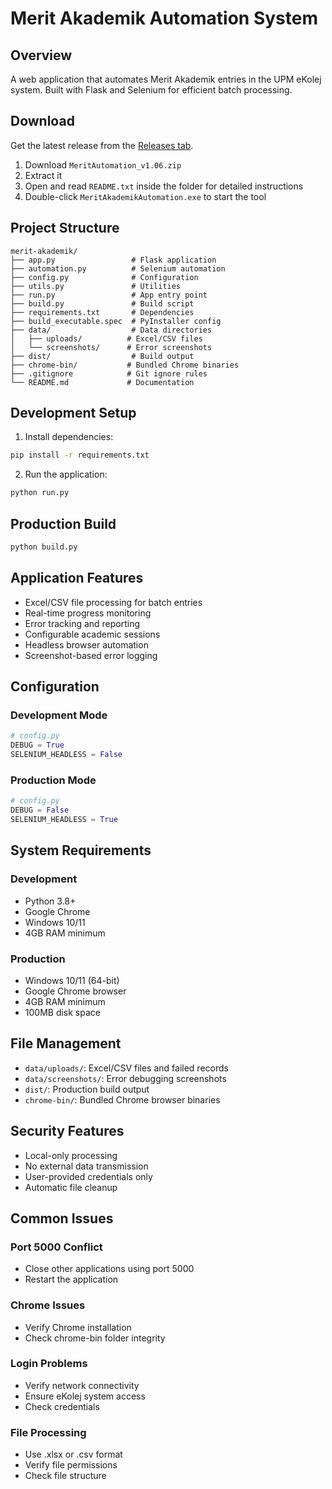 # Merit Akademik Automation System

## Overview

A web application that automates Merit Akademik entries in the UPM eKolej system. Built with Flask and Selenium for efficient batch processing.

## Download

Get the latest release from the [Releases tab](https://github.com/yourusername/merit-automation/releases).

1. Download `MeritAutomation_v1.06.zip`
2. Extract it
3. Open and read `README.txt` inside the folder for detailed instructions
4. Double-click `MeritAkademikAutomation.exe` to start the tool

## Project Structure

```
merit-akademik/
├── app.py                 # Flask application
├── automation.py          # Selenium automation  
├── config.py              # Configuration
├── utils.py               # Utilities
├── run.py                 # App entry point
├── build.py               # Build script
├── requirements.txt       # Dependencies
├── build_executable.spec  # PyInstaller config
├── data/                  # Data directories
│   ├── uploads/          # Excel/CSV files
│   └── screenshots/      # Error screenshots
├── dist/                  # Build output
├── chrome-bin/           # Bundled Chrome binaries
├── .gitignore            # Git ignore rules
└── README.md             # Documentation
```

## Development Setup

1. Install dependencies:
```bash
pip install -r requirements.txt
```

2. Run the application:
```bash
python run.py
```

## Production Build

```bash
python build.py
```

## Application Features

- Excel/CSV file processing for batch entries
- Real-time progress monitoring
- Error tracking and reporting
- Configurable academic sessions
- Headless browser automation
- Screenshot-based error logging

## Configuration

### Development Mode
```python
# config.py
DEBUG = True
SELENIUM_HEADLESS = False
```

### Production Mode
```python
# config.py
DEBUG = False
SELENIUM_HEADLESS = True
```

## System Requirements

### Development
- Python 3.8+
- Google Chrome
- Windows 10/11
- 4GB RAM minimum

### Production
- Windows 10/11 (64-bit)
- Google Chrome browser
- 4GB RAM minimum
- 100MB disk space

## File Management

- `data/uploads/`: Excel/CSV files and failed records
- `data/screenshots/`: Error debugging screenshots
- `dist/`: Production build output
- `chrome-bin/`: Bundled Chrome browser binaries

## Security Features

- Local-only processing
- No external data transmission
- User-provided credentials only
- Automatic file cleanup

## Common Issues

### Port 5000 Conflict
- Close other applications using port 5000
- Restart the application

### Chrome Issues
- Verify Chrome installation
- Check chrome-bin folder integrity

### Login Problems
- Verify network connectivity
- Ensure eKolej system access
- Check credentials

### File Processing
- Use .xlsx or .csv format
- Verify file permissions
- Check file structure  